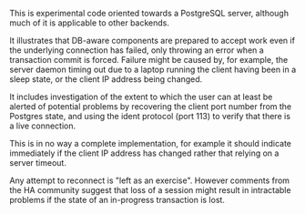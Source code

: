This is experimental code oriented towards a PostgreSQL server, although much of it is applicable to other backends.

It illustrates that DB-aware components are prepared to accept work even if the underlying connection has failed, only throwing an error when a transaction commit is forced. Failure might be caused by, for example, the server daemon timing out due to a laptop running the client having been in a sleep state, or the client IP address being changed.

It includes investigation of the extent to which the user can at least be alerted of potential problems by recovering the client port number from the Postgres state, and using the ident protocol (port 113) to verify that there is a live connection.

This is in no way a complete implementation, for example it should indicate immediately if the client IP address has changed rather that relying on a server timeout.

Any attempt to reconnect is "left as an exercise". However comments from the HA community suggest that loss of a session might result in intractable problems if the state of an in-progress transaction is lost.
